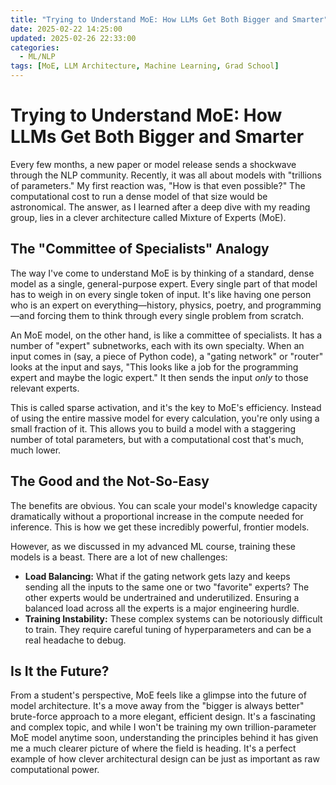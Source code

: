 ```yaml
---
title: "Trying to Understand MoE: How LLMs Get Both Bigger and Smarter"
date: 2025-02-22 14:25:00
updated: 2025-02-26 22:33:00
categories:
  - ML/NLP
tags: [MoE, LLM Architecture, Machine Learning, Grad School]
---
```


# Trying to Understand MoE: How LLMs Get Both Bigger and Smarter

Every few months, a new paper or model release sends a shockwave through the NLP community. Recently, it was all about models with "trillions of parameters." My first reaction was, "How is that even possible?" The computational cost to run a dense model of that size would be astronomical. The answer, as I learned after a deep dive with my reading group, lies in a clever architecture called Mixture of Experts (MoE).

## The "Committee of Specialists" Analogy

The way I've come to understand MoE is by thinking of a standard, dense model as a single, general-purpose expert. Every single part of that model has to weigh in on every single token of input. It's like having one person who is an expert on everything—history, physics, poetry, and programming—and forcing them to think through every single problem from scratch.

An MoE model, on the other hand, is like a committee of specialists. It has a number of "expert" subnetworks, each with its own specialty. When an input comes in (say, a piece of Python code), a "gating network" or "router" looks at the input and says, "This looks like a job for the programming expert and maybe the logic expert." It then sends the input *only* to those relevant experts.

This is called sparse activation, and it's the key to MoE's efficiency. Instead of using the entire massive model for every calculation, you're only using a small fraction of it. This allows you to build a model with a staggering number of total parameters, but with a computational cost that's much, much lower.

## The Good and the Not-So-Easy

The benefits are obvious. You can scale your model's knowledge capacity dramatically without a proportional increase in the compute needed for inference. This is how we get these incredibly powerful, frontier models.

However, as we discussed in my advanced ML course, training these models is a beast. There are a lot of new challenges:

-   **Load Balancing:** What if the gating network gets lazy and keeps sending all the inputs to the same one or two "favorite" experts? The other experts would be undertrained and underutilized. Ensuring a balanced load across all the experts is a major engineering hurdle.
-   **Training Instability:** These complex systems can be notoriously difficult to train. They require careful tuning of hyperparameters and can be a real headache to debug.

## Is It the Future?

From a student's perspective, MoE feels like a glimpse into the future of model architecture. It's a move away from the "bigger is always better" brute-force approach to a more elegant, efficient design. It's a fascinating and complex topic, and while I won't be training my own trillion-parameter MoE model anytime soon, understanding the principles behind it has given me a much clearer picture of where the field is heading. It's a perfect example of how clever architectural design can be just as important as raw computational power. 